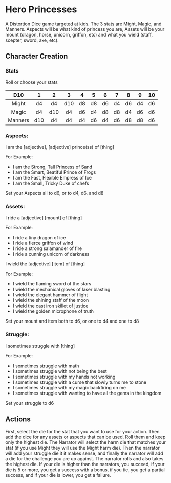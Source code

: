 # Hero Princesses

A Distortion Dice game targeted at kids. The 3 stats are Might, Magic, and Manners. Aspects will be what kind of princess you are, Assets will be your mount (dragon, horse, unicorn, griffon, etc) and what you wield (staff, scepter, sword, axe, etc).

## Character Creation

### Stats

Roll or choose your stats

D10      | 1   | 2   | 3   | 4   | 5   | 6   | 7   | 8   | 9   | 10 
 :-----: | :-: | :-: | :-: | :-: | :-: | :-: | :-: | :-: | :-: | :-:
Might    | d4  | d4  | d10 | d8  | d8  | d6  | d4  | d6  | d4  | d6
Magic    | d4  | d10 | d4  | d6  | d4  | d8  | d8  | d4  | d6  | d6
Manners  | d10 | d4  | d4  | d4  | d6  | d4  | d6  | d8  | d8  | d6

### Aspects:

I am the [adjective], [adjective] prince(ss) of [thing]

For Example:
- I am the Strong, Tall Princess of Sand
- I am the Smart, Beatiful Prince of Frogs
- I am the Fast, Flexible Empress of Ice
- I am the Small, Tricky Duke of chefs

Set your Aspects all to d6, or to d4, d6, and d8

### Assets:

I ride a [adjective] [mount] of [thing]

For Example:

- I ride a tiny dragon of ice
- I ride a fierce griffon of wind
- I ride a strong salamander of fire
- I ride a cunning unicorn of darkness

I wield the [adjective] [item] of [thing]

For Example:

- I wield the flaming sword of the stars
- I wield the mechanical gloves of laser blasting
- I wield the elegant hammer of flight
- I wield the shining staff of the moon
- I wield the cast iron skillet of justice
- I wield the golden microphone of truth

Set your mount and item both to d6, or one to d4 and one to d8

### Struggle:

I sometimes struggle with [thing]

For Example:

- I sometimes struggle with math
- I sometimes struggle with not being the best
- I sometimes struggle with my hands not working
- I sometimes struggle with a curse that slowly turns me to stone
- I sometimes struggle with my magic backfiring on me
- I sometimes struggle with wanting to have all the gems in the kingdom

Set your struggle to d6

## Actions

First, select the die for the stat that you want to use for your action. Then add the dice for any assets or aspects that can be used. Roll them and keep only the highest die.
The Narrator will select the harm die that matches your stat (if you use Might they will use the Might harm die). Then the narrator will add your struggle die it it makes sense, and finally the narrator will add a die for the challenge you are up against. 
The narrator rolls and also takes the highest die. If your die is higher than the narrators, you succeed, if your die is 5 or more, you get a success with a bonus, if you tie, you get a partial success, and if your die is lower, you get a failure.
